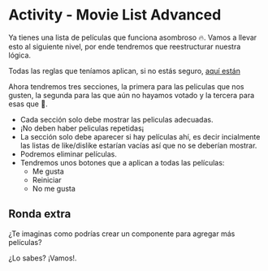 # Activity - Movie List Advanced

Ya tienes una lista de películas que funciona asombroso 🔥. Vamos a llevar esto al siguiente nivel, por ende tendremos que reestructurar nuestra lógica.

Todas las reglas que teníamos aplican, si no estás seguro, [aquí están](/10-list-rendering/README.md)

Ahora tendremos tres secciones, la primera para las peliculas que nos gusten, la segunda para las que aún no hayamos votado y la tercera para esas que 🤢.

-   Cada sección solo debe mostrar las peliculas adecuadas.
-   ¡No deben haber peliculas repetidas¡
-   La sección solo debe aparecer si hay películas ahí, es decir incialmente las listas de like/dislike estarían vacías así que no se deberían mostrar.
-   Podremos eliminar películas.
-   Tendremos unos botones que a aplican a todas las películas:
    -   Me gusta
    -   Reiniciar
    -   No me gusta

## Ronda extra

¿Te imaginas como podrías crear un componente para agregar más películas?

¿Lo sabes? ¡Vamos!.
